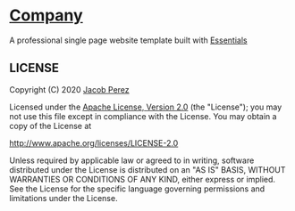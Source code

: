 # [Company](https://jacobxperez.github.io/company/)

A professional single page website template built with [Essentials](https://jacobxperez.github.io/essentials/)

## LICENSE

Copyright (C) 2020 [Jacob Perez](https://github.com/jacobxperez)

Licensed under the [Apache License, Version 2.0](http://www.apache.org/licenses/LICENSE-2.0) (the "License");
you may not use this file except in compliance with the License.
You may obtain a copy of the License at

http://www.apache.org/licenses/LICENSE-2.0

Unless required by applicable law or agreed to in writing, software
distributed under the License is distributed on an "AS IS" BASIS,
WITHOUT WARRANTIES OR CONDITIONS OF ANY KIND, either express or implied.
See the License for the specific language governing permissions and
limitations under the License.
